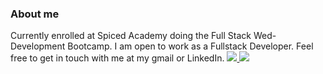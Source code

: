 ### About me

Currently enrolled at Spiced Academy doing the Full Stack Wed-Development Bootcamp. I am open to work as a Fullstack Developer. Feel free to get in touch with me at my gmail or LinkedIn.
<a href="mailto:yorick.tenfeld@gmail.com" target="_blank"> <img src="https://img.shields.io/badge/-Gmail-red?logo=gmail&style=for-the-badge&logoColor=white"/> </a>  <a href="https://www.linkedin.com/in/yorick-ten-feld/" target="_blank"> <img src="https://img.shields.io/badge/-Linkedin-blue?style=for-the-badge&logo=linkedin"/> </a>












